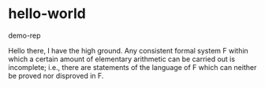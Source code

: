 # hello-world
demo-rep

Hello there, I have the high ground.
Any consistent formal system F within which a certain amount of elementary arithmetic can be carried out is incomplete; i.e., there are statements of the language of F which can neither be proved nor disproved in F.
